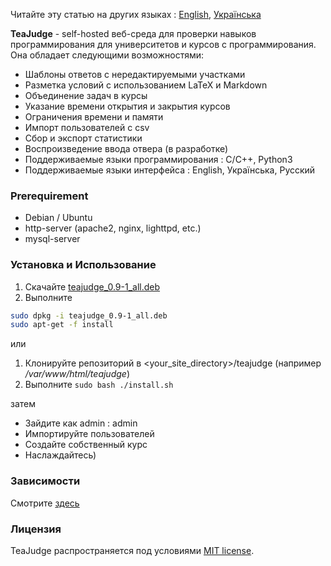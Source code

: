 Читайте эту статью на других языках : [English](README.md), [Українська](README.uk_UA.md)

**TeaJudge** - self-hosted веб-среда для проверки навыков программирования для университетов и курсов с программирования. Она обладает следующими возможностями:
- Шаблоны ответов с нередактируемыми участками
- Разметка условий с использованием LaTeX и Markdown
- Объединение задач в курсы
- Указание времени открытия и закрытия курсов
- Ограничения времени и памяти
- Импорт пользователей с csv
- Сбор и экспорт статистики
- Воспроизведение ввода отвера (в разработке)
- Поддерживаемые языки программирования : C/C++, Python3
- Поддерживаемые языки интерфейса : English, Українська, Русский

### Prerequirement
- Debian / Ubuntu
- http-server (apache2, nginx, lighttpd, etc.)
- mysql-server

### Установка и Использование
1. Скачайте [teajudge_0.9-1_all.deb](https://packagecloud.io/sungmaster/teajudge/packages/debian/jessie/teajudge_0.9-1_all.deb)
1. Выполните
  ```bash
  sudo dpkg -i teajudge_0.9-1_all.deb
  sudo apt-get -f install
  ```
или
1. Клонируйте репозиторий в \<your_site_directory\>/teajudge (например */var/www/html/teajudge*)
1. Выполните `sudo bash ./install.sh`

затем
- Зайдите как admin : admin
- Импортируйте пользователей
- Создайте собственный курс
- Наслаждайтесь)

### Зависимости
Смотрите [здесь](DEPENDENCIES.md)

### Лицензия
TeaJudge распространяется под условиями [MIT license](LICENSE).